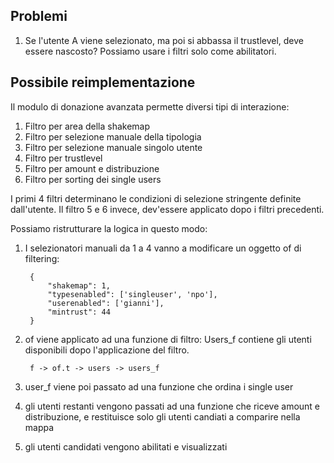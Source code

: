 

Problemi
--------

1. Se l'utente A viene selezionato, ma poi si abbassa il trustlevel, deve essere nascosto?
	Possiamo usare i filtri solo come abilitatori.
	



Possibile reimplementazione
---------------------------

Il modulo di donazione avanzata permette diversi tipi di interazione:

1. Filtro per area della shakemap
2. Filtro per selezione manuale della tipologia
3. Filtro per selezione manuale singolo utente
4. Filtro per trustlevel
5. Filtro per amount e distribuzione
6. Filtro per sorting dei single users

I primi 4 filtri determinano le condizioni di selezione stringente definite dall'utente. 
Il filtro 5 e 6 invece, dev'essere applicato dopo i filtri precedenti.



Possiamo ristrutturare la logica in questo modo:
1. I selezionatori manuali da 1 a 4 vanno a modificare un oggetto of di filtering:
	
		{
			"shakemap": 1,
			"typesenabled": ['singleuser', 'npo'],
			"userenabled": ['gianni'],
			"mintrust": 44
		}
		
2. of viene applicato ad una funzione di filtro: Users_f contiene gli utenti disponibili dopo l'applicazione del filtro.

		f -> of.t -> users -> users_f
	
3. user_f viene poi passato ad una funzione che ordina i single user
4. gli utenti restanti vengono passati ad una funzione che riceve amount e distribuzione, e restituisce
	solo gli utenti candiati a comparire nella mappa
5. gli utenti candidati vengono abilitati e visualizzati





